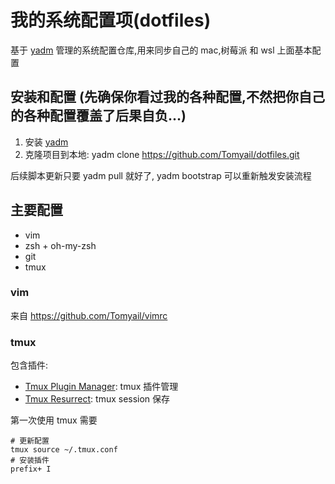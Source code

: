 # 我的系统配置项(dotfiles)

基于 [yadm](https://yadm.io/) 管理的系统配置仓库,用来同步自己的 mac,树莓派 和 wsl 上面基本配置

## 安装和配置 (先确保你看过我的各种配置,不然把你自己的各种配置覆盖了后果自负...)

1. 安装 [yadm](https://yadm.io/docs/install)
2. 克隆项目到本地: yadm clone https://github.com/Tomyail/dotfiles.git


后续脚本更新只要 yadm pull 就好了, yadm bootstrap 可以重新触发安装流程


## 主要配置

* vim
* zsh + oh-my-zsh
* git 
* tmux


### vim

来自 https://github.com/Tomyail/vimrc

### tmux

包含插件:

* [Tmux Plugin Manager](https://github.com/tmux-plugins/tpm): tmux 插件管理
* [Tmux Resurrect](https://github.com/tmux-plugins/tmux-resurrect#key-bindings): tmux session 保存

第一次使用 tmux 需要 
```
# 更新配置
tmux source ~/.tmux.conf
# 安装插件
prefix+ I
```
